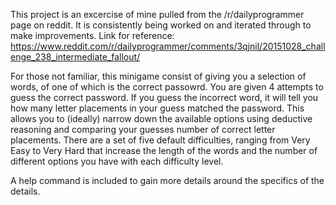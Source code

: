 This project is an excercise of mine pulled from the /r/dailyprogrammer page on reddit. It is consistently being worked on and iterated through to make improvements.
Link for reference: https://www.reddit.com/r/dailyprogrammer/comments/3qjnil/20151028_challenge_238_intermediate_fallout/

For those not familiar, this minigame consist of giving you a selection of words, of one of which is the correct passowrd. You are given 4 attempts to guess the correct password. If you guess the incorrect word, it will tell you how many letter placements in your guess matched the password. This allows you to (ideally) narrow down the available options using deductive reasoning and comparing your guesses number of correct letter placements.
There are a set of five default difficulties, ranging from Very Easy to Very Hard that increase the length of the words and the number of different options you have with each difficulty level.

A help command is included to gain more details around the specifics of the details.
